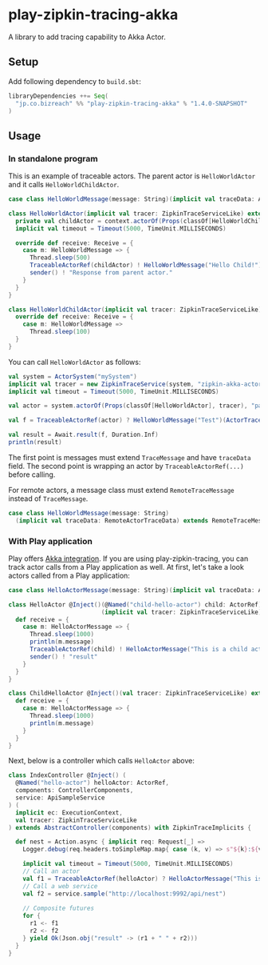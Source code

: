 play-zipkin-tracing-akka
========

A library to add tracing capability to Akka Actor.

## Setup

Add following dependency to `build.sbt`:

```scala
libraryDependencies ++= Seq(
  "jp.co.bizreach" %% "play-zipkin-tracing-akka" % "1.4.0-SNAPSHOT"
)
```

## Usage

### In standalone program

This is an example of traceable actors. The parent actor is `HelloWorldActor` and it calls `HelloWorldChildActor`.

```scala
case class HelloWorldMessage(message: String)(implicit val traceData: ActorTraceData) extends TraceMessage

class HelloWorldActor(implicit val tracer: ZipkinTraceServiceLike) extends TraceableActor {
  private val childActor = context.actorOf(Props(classOf[HelloWorldChildActor], tracer), "child-actor")
  implicit val timeout = Timeout(5000, TimeUnit.MILLISECONDS)

  override def receive: Receive = {
    case m: HelloWorldMessage => {
      Thread.sleep(500)
      TraceableActorRef(childActor) ! HelloWorldMessage("Hello Child!")
      sender() ! "Response from parent actor."
    }
  }
}

class HelloWorldChildActor(implicit val tracer: ZipkinTraceServiceLike) extends TraceableActor {
  override def receive: Receive = {
    case m: HelloWorldMessage =>
      Thread.sleep(100)
  }
}
```

You can call `HelloWorldActor` as follows:

```scala
val system = ActorSystem("mySystem")
implicit val tracer = new ZipkinTraceService(system, "zipkin-akka-actor")
implicit val timeout = Timeout(5000, TimeUnit.MILLISECONDS)

val actor = system.actorOf(Props(classOf[HelloWorldActor], tracer), "parent-actor")

val f = TraceableActorRef(actor) ? HelloWorldMessage("Test")(ActorTraceData())

val result = Await.result(f, Duration.Inf)
println(result)
```

The first point is messages must extend `TraceMessage` and have `traceData` field. The second point is wrapping an actor by `TraceableActorRef(...)` before calling.

For remote actors, a message class must extend `RemoteTraceMessage` instead of `TraceMessage`.

```scala
case class HelloWorldMessage(message: String)
  (implicit val traceData: RemoteActorTraceData) extends RemoteTraceMessage
```

### With Play application

Play offers [Akka integration](https://www.playframework.com/documentation/2.5.x/ScalaAkka). If you are using play-zipkin-tracing, you can track actor calls from a Play application as well. At first, let's take a look actors called from a Play application:

```scala
case class HelloActorMessage(message: String)(implicit val traceData: ActorTraceData) extends TraceMessage

class HelloActor @Inject()(@Named("child-hello-actor") child: ActorRef)
                          (implicit val tracer: ZipkinTraceServiceLike) extends TraceableActor {
  def receive = {
    case m: HelloActorMessage => {
      Thread.sleep(1000)
      println(m.message)
      TraceableActorRef(child) ! HelloActorMessage("This is a child actor call!")
      sender() ! "result"
    }
  }
}

class ChildHelloActor @Inject()(val tracer: ZipkinTraceServiceLike) extends TraceableActor {
  def receive = {
    case m: HelloActorMessage => {
      Thread.sleep(1000)
      println(m.message)
    }
  }
}
```

Next, below is a controller which calls `HelloActor` above:

```scala
class IndexController @Inject() (
  @Named("hello-actor") helloActor: ActorRef,
  components: ControllerComponents,
  service: ApiSampleService
) (
  implicit ec: ExecutionContext,
  val tracer: ZipkinTraceServiceLike
) extends AbstractController(components) with ZipkinTraceImplicits {

  def nest = Action.async { implicit req: Request[_] =>
    Logger.debug(req.headers.toSimpleMap.map{ case (k, v) => s"${k}:${v}"}.toSeq.mkString("\n"))

    implicit val timeout = Timeout(5000, TimeUnit.MILLISECONDS)
    // Call an actor
    val f1 = TraceableActorRef(helloActor) ? HelloActorMessage("This is an actor call!")
    // Call a web service
    val f2 = service.sample("http://localhost:9992/api/nest")
    
    // Composite futures
    for {
      r1 <- f1
      r2 <- f2
    } yield Ok(Json.obj("result" -> (r1 + " " + r2)))
  }
}
```

